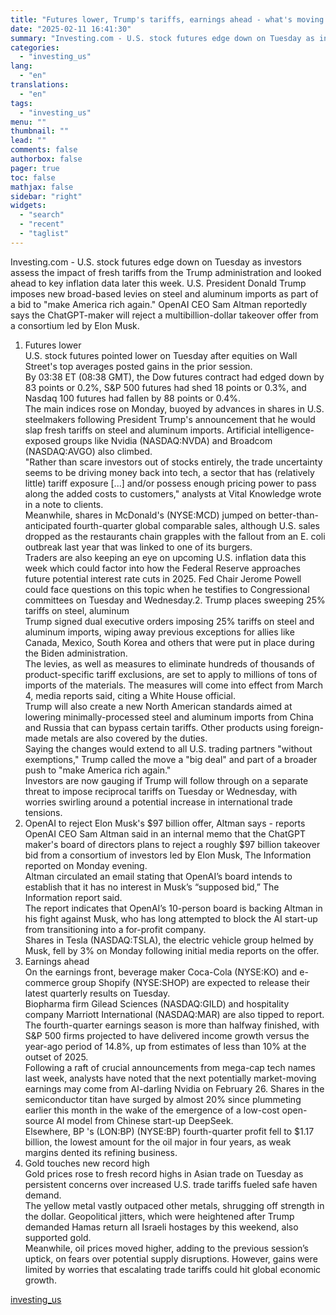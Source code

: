```yaml
---
title: "Futures lower, Trump's tariffs, earnings ahead - what's moving markets"
date: "2025-02-11 16:41:30"
summary: "Investing.com - U.S. stock futures edge down on Tuesday as investors assess the impact of fresh tariffs from the Trump administration and looked ahead to key inflation data later this week. U.S. President Donald Trump imposes new broad-based levies on steel and aluminum imports as part of a bid to..."
categories:
  - "investing_us"
lang:
  - "en"
translations:
  - "en"
tags:
  - "investing_us"
menu: ""
thumbnail: ""
lead: ""
comments: false
authorbox: false
pager: true
toc: false
mathjax: false
sidebar: "right"
widgets:
  - "search"
  - "recent"
  - "taglist"
---
```


Investing.com - U.S. stock futures edge down on Tuesday as investors assess the impact of fresh tariffs from the Trump administration and looked ahead to key inflation data later this week. U.S. President Donald Trump imposes new broad-based levies on steel and aluminum imports as part of a bid to "make America rich again." OpenAI CEO Sam Altman reportedly says the ChatGPT-maker will reject a multibillion-dollar takeover offer from a consortium led by Elon Musk.  
1. Futures lower  
U.S. stock futures pointed lower on Tuesday after equities on Wall Street's top averages posted gains in the prior session.  
By 03:38 ET (08:38 GMT), the Dow futures contract had edged down by 83 points or 0.2%, S&P 500 futures had shed 18 points or 0.3%, and Nasdaq 100 futures had fallen by 88 points or 0.4%.  
The main indices rose on Monday, buoyed by advances in shares in U.S. steelmakers following President Trump's announcement that he would slap fresh tariffs on steel and aluminum imports. Artificial intelligence-exposed groups like Nvidia (NASDAQ:NVDA) and Broadcom (NASDAQ:AVGO) also climbed.  
"Rather than scare investors out of stocks entirely, the trade uncertainty seems to be driving money back into tech, a sector that has (relatively little) tariff exposure [...] and/or possess enough pricing power to pass along the added costs to customers," analysts at Vital Knowledge wrote in a note to clients.  
Meanwhile, shares in McDonald's (NYSE:MCD) jumped on better-than-anticipated fourth-quarter global comparable sales, although U.S. sales dropped as the restaurants chain grapples with the fallout from an E. coli outbreak last year that was linked to one of its burgers.  
Traders are also keeping an eye on upcoming U.S. inflation data this week which could factor into how the Federal Reserve approaches future potential interest rate cuts in 2025. Fed Chair Jerome Powell could face questions on this topic when he testifies to Congressional committees on Tuesday and Wednesday.2. Trump places sweeping 25% tariffs on steel, aluminum  
Trump signed dual executive orders imposing 25% tariffs on steel and aluminum imports, wiping away previous exceptions for allies like Canada, Mexico, South Korea and others that were put in place during the Biden administration.  
The levies, as well as measures to eliminate hundreds of thousands of product-specific tariff exclusions, are set to apply to millions of tons of imports of the materials. The measures will come into effect from March 4, media reports said, citing a White House official.  
Trump will also create a new North American standards aimed at lowering minimally-processed steel and aluminum imports from China and Russia that can bypass certain tariffs. Other products using foreign-made metals are also covered by the duties.  
Saying the changes would extend to all U.S. trading partners "without exemptions," Trump called the move a "big deal" and part of a broader push to "make America rich again."  
Investors are now gauging if Trump will follow through on a separate threat to impose reciprocal tariffs on Tuesday or Wednesday, with worries swirling around a potential increase in international trade tensions.  
3. OpenAI to reject Elon Musk's $97 billion offer, Altman says - reports  
OpenAI CEO Sam Altman said in an internal memo that the ChatGPT maker's board of directors plans to reject a roughly $97 billion takeover bid from a consortium of investors led by Elon Musk, The Information reported on Monday evening.  
Altman circulated an email stating that OpenAI’s board intends to establish that it has no interest in Musk’s “supposed bid,” The Information report said.  
The report indicates that OpenAI’s 10-person board is backing Altman in his fight against Musk, who has long attempted to block the AI start-up from transitioning into a for-profit company.  
Shares in Tesla (NASDAQ:TSLA), the electric vehicle group helmed by Musk, fell by 3% on Monday following initial media reports on the offer.  
4. Earnings ahead  
On the earnings front, beverage maker Coca-Cola (NYSE:KO) and e-commerce group Shopify (NYSE:SHOP) are expected to release their latest quarterly results on Tuesday.  
Biopharma firm Gilead Sciences (NASDAQ:GILD) and hospitality company Marriott International (NASDAQ:MAR) are also tipped to report. The fourth-quarter earnings season is more than halfway finished, with S&P 500 firms projected to have delivered income growth versus the year-ago period of 14.8%, up from estimates of less than 10% at the outset of 2025.  
Following a raft of crucial announcements from mega-cap tech names last week, analysts have noted that the next potentially market-moving earnings may come from AI-darling Nvidia on February 26. Shares in the semiconductor titan have surged by almost 20% since plummeting earlier this month in the wake of the emergence of a low-cost open-source AI model from Chinese start-up DeepSeek.  
Elsewhere, BP 's (LON:BP) (NYSE:BP) fourth-quarter profit fell to $1.17 billion, the lowest amount for the oil major in four years, as weak margins dented its refining business.  
5. Gold touches new record high  
Gold prices rose to fresh record highs in Asian trade on Tuesday as persistent concerns over increased U.S. trade tariffs fueled safe haven demand.  
The yellow metal vastly outpaced other metals, shrugging off strength in the dollar. Geopolitical jitters, which were heightened after Trump demanded Hamas return all Israeli hostages by this weekend, also supported gold.  
Meanwhile, oil prices moved higher, adding to the previous session’s uptick, on fears over potential supply disruptions. However, gains were limited by worries that escalating trade tariffs could hit global economic growth.

[investing_us](https://www.investing.com/news/economy/futures-lower-trumps-tariffs-earnings-ahead--whats-moving-markets-3860744)
